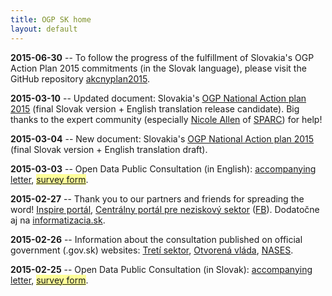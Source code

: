 ```yaml
---
title: OGP SK home
layout: default
---
```


**2015-06-30** -- To follow the progress of the fulfillment of Slovakia's OGP Action Plan 2015 commitments (in the Slovak language), please visit the GitHub repository [akcnyplan2015](https://github.com/otvorenavlada/akcnyplan2015).

**2015-03-10** -- Updated document: Slovakia's [OGP National Action plan 2015](download/2015/nap2015.zip) (final Slovak version + English translation release candidate). Big thanks to the expert community (especially [Nicole Allen](https://twitter.com/txtbks) of [SPARC](http://www.sparc.arl.org/)) for help!

**2015-03-04** -- New document: Slovakia's [OGP National Action plan 2015](download/2015/nap2015.zip) (final Slovak version + English translation draft).

**2015-03-03** -- Open Data Public Consultation (in English): [accompanying letter](http://bit.ly/opendataconsultation), <span style="background-color: #ffff99;">[survey form](http://bit.ly/consultation2015)</span>.

**2015-02-27** -- Thank you to our partners and friends for spreading the word! [Inspire portál](http://inspire.enviroportal.sk/clanky/verejna-konzultacia-sk-open-data), [Centrálny portál pre neziskový sektor](http://www.itretisektor.sk/clanok-52_36-4413/Verejna_konzultacia_datasety_verejnej_spravy.html) ([FB](https://www.facebook.com/1SNSC/posts/858491040874104)). Dodatočne aj na [informatizacia.sk](http://www.informatizacia.sk/sledovane_temy-usvros-a-nases-vyhlasili-verejnu-konzultaciu-s-cielom-zistit-zaujem-o-data-verejnej-spravy/19971c).

**2015-02-26** -- Information about the consultation published on official government (.gov.sk) websites: [Tretí sektor](http://www.tretisektor.gov.sk/verejna-konzultacia-datasety-verejnej-spravy/), [Otvorená vláda](http://www.otvorenavlada.gov.sk/verejna-konzultacia-datasety-verejnej-spravy/), [NASES](http://nases.gov.sk/26674/usvros-a-nases-vyhlasuju-verejnu-konzultaciu-s-cielom-zistit-zaujem-o-data-verejnej-spravy.php).

**2015-02-25** -- Open Data Public Consultation (in Slovak): [accompanying letter](/temp/2015/opendata-konzultacia.html), <span style="background-color: #ffff99;">[survey form](http://bit.ly/konzultacia2015)</span>.
